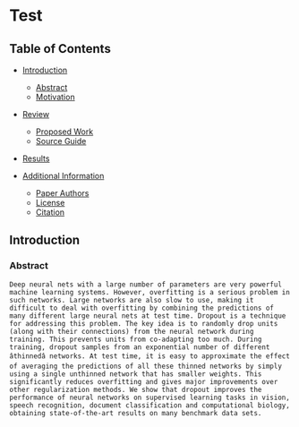 # Test

## Table of Contents

- [Introduction](#introduction)
  - [Abstract](#abstract)
  - [Motivation](#motivation)
- [Review](#review)
  - [Proposed Work](#work)
  - [Source Guide](#source)
- [Results](#results)

- [Additional Information](#additional-information)
  - [Paper Authors](#authors)
  - [License](#license)
  - [Citation](#citation)
  
## Introduction

### Abstract
```
Deep neural nets with a large number of parameters are very powerful machine learning systems. However, overfitting is a serious problem in such networks. Large networks are also slow to use, making it difficult to deal with overfitting by combining the predictions of many different large neural nets at test time. Dropout is a technique for addressing this problem. The key idea is to randomly drop units (along with their connections) from the neural network during training. This prevents units from co-adapting too much. During training, dropout samples from an exponential number of different âthinnedâ networks. At test time, it is easy to approximate the effect of averaging the predictions of all these thinned networks by simply using a single unthinned network that has smaller weights. This significantly reduces overfitting and gives major improvements over other regularization methods. We show that dropout improves the performance of neural networks on supervised learning tasks in vision, speech recognition, document classification and computational biology, obtaining state-of-the-art results on many benchmark data sets.
```
